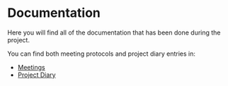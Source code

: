 # Documentation

Here you will find all of the documentation that has been done during the
project.

You can find both meeting protocols and project diary entries in:

- [Meetings](./meetings)
- [Project Diary](./diary)
